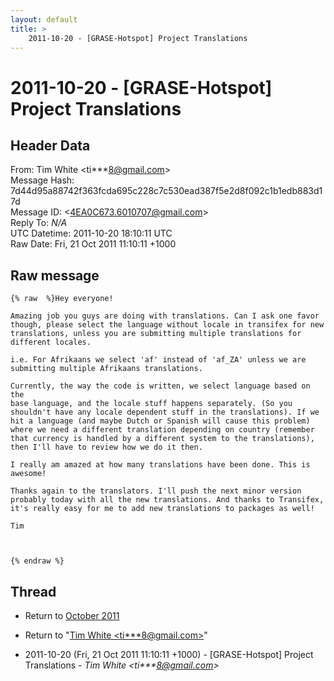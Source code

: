 ```yaml
---
layout: default
title: >
    2011-10-20 - [GRASE-Hotspot] Project Translations
---
```


# 2011-10-20 - [GRASE-Hotspot] Project Translations

## Header Data

From: Tim White \<ti***8@gmail.com\><br>
Message Hash: 7d44d95a88742f363fcda695c228c7c530ead387f5e2d8f092c1b1edb883d17d<br>
Message ID: \<4EA0C673.6010707@gmail.com\><br>
Reply To: _N/A_<br>
UTC Datetime: 2011-10-20 18:10:11 UTC<br>
Raw Date: Fri, 21 Oct 2011 11:10:11 +1000<br>

## Raw message

```
{% raw  %}Hey everyone!

Amazing job you guys are doing with translations. Can I ask one favor 
though, please select the language without locale in transifex for new 
translations, unless you are submitting multiple translations for 
different locales.

i.e. For Afrikaans we select 'af' instead of 'af_ZA' unless we are 
submitting multiple Afrikaans translations.

Currently, the way the code is written, we select language based on the 
base language, and the locale stuff happens separately. (So you 
shouldn't have any locale dependent stuff in the translations). If we 
hit a language (and maybe Dutch or Spanish will cause this problem) 
where we need a different translation depending on country (remember 
that currency is handled by a different system to the translations), 
then I'll have to review how we do it then.

I really am amazed at how many translations have been done. This is awesome!

Thanks again to the translators. I'll push the next minor version 
probably today with all the new translations. And thanks to Transifex, 
it's really easy for me to add new translations to packages as well!

Tim



{% endraw %}
```

## Thread

+ Return to [October 2011](/archive/2011/10)

+ Return to "[Tim White <ti***8<span>@</span>gmail.com>](/authors/ti___8_at_gmail_com)"

+ 2011-10-20 (Fri, 21 Oct 2011 11:10:11 +1000) - [GRASE-Hotspot] Project Translations - _Tim White \<ti***8@gmail.com\>_

